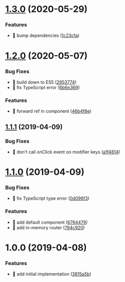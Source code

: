 # [1.3.0](https://github.com/streamich/react-router-lite/compare/v1.2.0...v1.3.0) (2020-05-29)


### Features

* 🎸 bump dependencies ([1c23cfa](https://github.com/streamich/react-router-lite/commit/1c23cfa))

# [1.2.0](https://github.com/streamich/react-router-lite/compare/v1.1.1...v1.2.0) (2020-05-07)


### Bug Fixes

* 🐛 build down to ES5 ([2953774](https://github.com/streamich/react-router-lite/commit/2953774))
* 🐛 fix TypeScript error ([6b6e369](https://github.com/streamich/react-router-lite/commit/6b6e369))


### Features

* 🎸 forward ref in <Link> component ([46b4f8e](https://github.com/streamich/react-router-lite/commit/46b4f8e))

## [1.1.1](https://github.com/streamich/react-router-lite/compare/v1.1.0...v1.1.1) (2019-04-09)


### Bug Fixes

* 🐛 don't call onClick event on modifier keys ([a1f4814](https://github.com/streamich/react-router-lite/commit/a1f4814))

# [1.1.0](https://github.com/streamich/react-router-lite/compare/v1.0.0...v1.1.0) (2019-04-09)


### Bug Fixes

* 🐛 fix TypeScript type error ([0d096f3](https://github.com/streamich/react-router-lite/commit/0d096f3))


### Features

* 🎸 add default <Provider> component ([6764479](https://github.com/streamich/react-router-lite/commit/6764479))
* 🎸 add in-memory router ([764c920](https://github.com/streamich/react-router-lite/commit/764c920))

# 1.0.0 (2019-04-08)


### Features

* 🎸 add initial implementation ([3815a5b](https://github.com/streamich/react-router-lite/commit/3815a5b))

